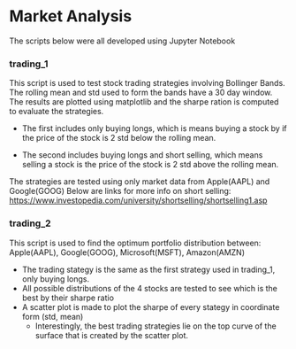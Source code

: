 # Market Analysis

The scripts below were all developed using Jupyter Notebook

### trading_1
This script is used to test stock trading strategies involving Bollinger Bands. The rolling mean and std used to form the bands have a 30 day window. The results are plotted using matplotlib and the sharpe ration is computed to evaluate the strategies.

* The first includes only buying longs, which is means buying a stock by if the price of the stock is 2 std below the rolling mean.

* The second includes buying longs and short selling, which means selling a stock is the price of the stock is 2 std above the rolling mean.

The strategies are tested using only market data from Apple(AAPL) and Google(GOOG) 
Below are links for more info on short selling:
https://www.investopedia.com/university/shortselling/shortselling1.asp

### trading_2
This script is used to find the optimum portfolio distribution between: Apple(AAPL), Google(GOOG), Microsoft(MSFT), Amazon(AMZN)

* The trading stategy is the same as the first strategy used in trading_1, only buying longs. 
* All possible distributions of the 4 stocks are tested to see which is the best by their sharpe ratio
* A scatter plot is made to plot the sharpe of every stategy in coordinate form (std, mean)
  * Interestingly, the best trading strategies lie on the top curve of the surface that is created by the scatter plot.
